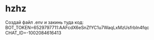 # hzhz

Создай файл .env и закинь туда код:
  BOT_TOKEN=6529797711:AAFcdX6eSnZfYC1u7WaqLxMzUsfrbln4fqc
  CHAT_ID=-1002084616413

